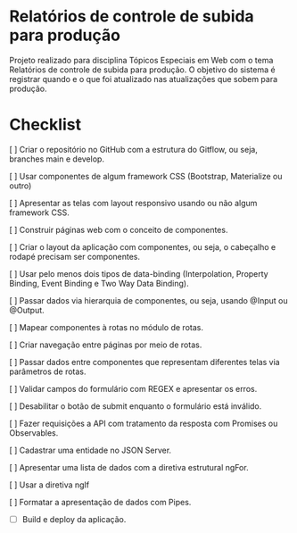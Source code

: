 # Relatórios de controle de subida para produção

Projeto realizado para disciplina Tópicos Especiais em Web com o tema Relatórios de controle de subida para produção. O objetivo do sistema é registrar quando e o que foi atualizado nas atualizações que sobem para produção.


# Checklist

 [ ] Criar o repositório no GitHub com a estrutura do Gitflow, ou seja, branches main e develop.
 
 [ ] Usar componentes de algum framework CSS (Bootstrap, Materialize ou outro)
 
 [ ] Apresentar as telas com layout responsivo usando ou não algum framework CSS.
 
 [ ] Construir páginas web com o conceito de componentes.
 
 [ ] Criar o layout da aplicação com componentes, ou seja, o cabeçalho e rodapé precisam ser componentes.
 
 [ ] Usar pelo menos dois tipos de data-binding (Interpolation, Property Binding, Event Binding e Two Way Data Binding).
 
 [ ] Passar dados via hierarquia de componentes, ou seja, usando @Input ou @Output.
 
 [ ] Mapear componentes à rotas no módulo de rotas.
 
 [ ] Criar navegação entre páginas por meio de rotas.
 
 [ ] Passar dados entre componentes que representam diferentes telas via parâmetros de rotas.
 
 [ ] Validar campos do formulário com REGEX e apresentar os erros.
 
 [ ] Desabilitar o botão de submit enquanto o formulário está inválido.
 
 [ ] Fazer requisições a API com tratamento da resposta com Promises ou Observables.
 
 [ ] Cadastrar uma entidade no JSON Server.
 
 [ ] Apresentar uma lista de dados com a diretiva estrutural ngFor.
 
 [ ] Usar a diretiva ngIf
 
 
 [ ] Formatar a apresentação de dados com Pipes.
 - [ ] Build e deploy da aplicação.
